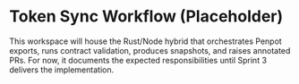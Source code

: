 # Token Sync Workflow (Placeholder)

This workspace will house the Rust/Node hybrid that orchestrates Penpot exports, runs contract validation,
produces snapshots, and raises annotated PRs. For now, it documents the expected responsibilities until
Sprint 3 delivers the implementation.
